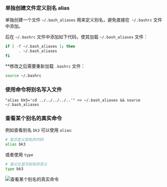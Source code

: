 

### 单独创建文件定义别名 alias


单独创建一个文件 `~/.bash_aliases` 用来定义别名，避免直接在` ~/.bashrc` 文件中添加。

后在 `~/.bashrc` 文件中添加如下代码，使其加载 `~/.bash_aliases` 文件：


```bash
if [ -f ~/.bash_aliases ]; then
      . ~/.bash_aliases
fi
```

**修改之后需要重新加载 `.bashrc` 文件：

```bash
source ~/.bashrc
```

### 使用命令将别名写入文件


```
"alias bk5='cd ../../../../..'" >> ~/.bash_aliases && source ~/.bash_aliases
```

### 查看某个别名的真实命令

例如查看别名 `bk3` 可以使用 `alias`:

```bash
# 显示定义别名的代码
alias bk3
```

或者使用 `type`

```bash
# 语义化显示别名的含义
type bk3
```

![查看某个别名的真实命令](http://xiaoshujiang.wencaizhang.com/xiaoshujiang/2019/view-the-true-command-via-alias-and-type.png)

